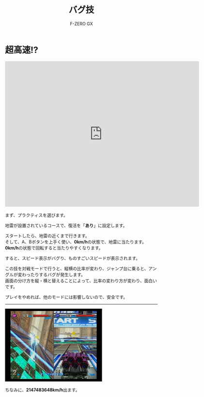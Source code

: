 ﻿---
layout: game
title: "バグ技"
subtitle: "F-ZERO GX"
category: game
subcategory: fzero
---

# 超高速!?

<iframe width="640" height="480" src="https://www.youtube.com/embed/IhSCMXUKXUw" frameborder="0" allow="accelerometer; autoplay; clipboard-write; encrypted-media; gyroscope; picture-in-picture; web-share" referrerpolicy="strict-origin-when-cross-origin" allowfullscreen></iframe>

まず、プラクティスを選びます。

地雷が設置されているコースで、復活を「**あり**」に設定します。

スタートしたら、地雷の近くまで行きます。  
そして、A、Bボタンを上手く使い、**0km/h**の状態で、地雷に当たります。  
**0km/h**の状態で回転すると当たりやすくなります。

すると、スピード表示がバグり、ものすごいスピードが表示されます。

この技を対戦モードで行うと、縦横の比率が変わり、ジャンプ台に乗ると、アングルが変わったりするバグが発生します。  
画面の分け方を縦・横と替えることによって、比率の変わり方が変わり、面白いです。

プレイをやめれば、他のモードには影響しないので、安全です。

---
![スクリーンショット](/assets/game/fzero/neta/01.jpg)

ちなみに、**2147483648km/h**出ます。
